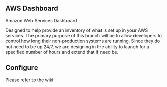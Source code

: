 ## AWS Dashboard

Amazon Web Services Dashboard

Designed to help provide an inventory of what is set up in your AWS services. The primary purpose of this branch will be to allow developers to control how long their non-production systems are running. Since they do not need to be up 24/7, we are designing in the ability to launch for a specified number of hours and extend that if need be.

## Configure

Please refer to the wiki
